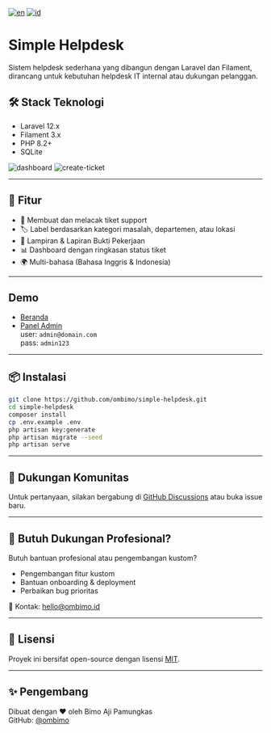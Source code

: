 [![en](https://img.shields.io/badge/lang-en-blue.svg)](README.md)
[![id](https://img.shields.io/badge/lang-id-green.svg)](README.id.md)

# Simple Helpdesk

Sistem helpdesk sederhana yang dibangun dengan Laravel dan Filament, dirancang untuk kebutuhan helpdesk IT internal atau dukungan pelanggan.

## 🛠️ Stack Teknologi

- Laravel 12.x
- Filament 3.x
- PHP 8.2+
- SQLite

![dashboard](https://simple-helpdesk.ombimo.id/storage/screenshot/01-dashboard.png)
![create-ticket](https://simple-helpdesk.ombimo.id/storage/screenshot/02-create-ticket.png)

---

## 🚀 Fitur

- 🧾 Membuat dan melacak tiket support  
- 🏷️ Label berdasarkan kategori masalah, departemen, atau lokasi  
- 📎 Lampiran & Lapiran Bukti Pekerjaan  
- 📊 Dashboard dengan ringkasan status tiket  
- 🌍 Multi-bahasa (Bahasa Inggris & Indonesia)  

---

## Demo

- [Beranda](https://simple-helpdesk.ombimo.id/)
- [Panel Admin](https://simple-helpdesk.ombimo.id/admin)  
  user: `admin@domain.com`  
  pass: `admin123`

---

## 📦 Instalasi

```bash
git clone https://github.com/ombimo/simple-helpdesk.git
cd simple-helpdesk
composer install
cp .env.example .env
php artisan key:generate
php artisan migrate --seed
php artisan serve
```
---

## 💬 Dukungan Komunitas

Untuk pertanyaan, silakan bergabung di [GitHub Discussions](https://github.com/ombimo/simple-helpdesk/discussions) atau buka issue baru.

---

## 💼 Butuh Dukungan Profesional?

Butuh bantuan profesional atau pengembangan kustom?

- Pengembangan fitur kustom
- Bantuan onboarding & deployment
- Perbaikan bug prioritas

📩 Kontak: hello@ombimo.id

---

## 📄 Lisensi

Proyek ini bersifat open-source dengan lisensi [MIT](LICENSE).

---

## ✨ Pengembang

Dibuat dengan ❤️ oleh Bimo Aji Pamungkas  
GitHub: [@ombimo](https://github.com/ombimo)
